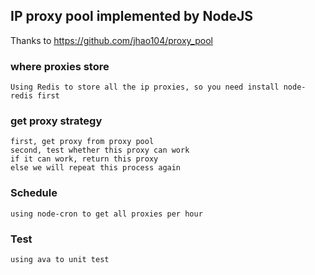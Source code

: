 ## IP proxy pool implemented by NodeJS
Thanks to https://github.com/jhao104/proxy_pool

### where proxies store
    Using Redis to store all the ip proxies, so you need install node-redis first

### get proxy strategy
    first, get proxy from proxy pool
    second, test whether this proxy can work
    if it can work, return this proxy
    else we will repeat this process again

### Schedule
    using node-cron to get all proxies per hour

### Test
    using ava to unit test

